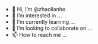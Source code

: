 - 👋 Hi, I’m @zhaolianhe
- 👀 I’m interested in ...
- 🌱 I’m currently learning ...
- 💞️ I’m looking to collaborate on ...
- 📫 How to reach me ...

<!---
zhaolianhe/zhaolianhe is a ✨ special ✨ repository because its `README.md` (this file) appears on your GitHub profile.
You can click the Preview link to take a look at your changes.
--->
